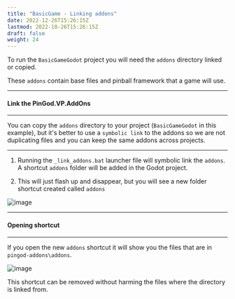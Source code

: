 ```yaml
---
title: "BasicGame - Linking addons"
date: 2022-12-26T15:26:15Z
lastmod: 2022-10-26T15:26:15Z
draft: false
weight: 24
---
```


To run the `BasicGameGodot` project you will need the `addons` directory linked or copied.

These `addons` contain base files and pinball framework that a game will use.

---
#### Link the PinGod.VP.AddOns
---

You can copy the `addons` directory to your project (`BasicGameGodot` in this example), but it's better to use a `symbolic link` to the addons so we are not duplicating files and you can keep the same addons across projects.

---

1. Running the `_link_addons.bat` launcher file will symbolic link the `addons`. A shortcut `addons` folder will be added in the Godot project.

2. This will just flash up and disappear, but you will see a new folder shortcut created called `addons`

![image](../../images/basicgame/basicgame-project-files.jpg)

---
#### Opening shortcut
---

If you open the new `addons` shortcut it will show you the files that are in `pingod-addons\addons`.

![image](../../images/basicgame/basicgame-addons.jpg)


This shortcut can be removed without harming the files where the directory is linked from.